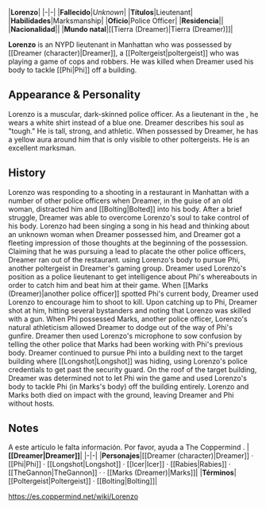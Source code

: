 |**Lorenzo**|
|-|-|
|**Fallecido**|*Unknown*|
|**Títulos**|Lieutenant|
|**Habilidades**|Marksmanship|
|**Oficio**|Police Officer|
|**Residencia**||
|**Nacionalidad**||
|**Mundo natal**|[[Tierra (Dreamer)\|Tierra (Dreamer)]]|

**Lorenzo** is an NYPD lieutenant in Manhattan who was possessed by [[Dreamer (character)\|Dreamer]], a [[Poltergeist\|poltergeist]] who was playing a game of cops and robbers. He was killed when Dreamer used his body to tackle [[Phi\|Phi]] off a building.

## Appearance & Personality
Lorenzo is a muscular, dark-skinned police officer. As a lieutenant in the , he wears a white shirt instead of a blue one. Dreamer describes his soul as "tough." He is tall, strong, and athletic. When possessed by Dreamer, he has a yellow aura around him that is only visible to other poltergeists. He is an excellent marksman.

## History
Lorenzo was responding to a shooting in a restaurant in Manhattan with a number of other police officers when Dreamer, in the guise of an old woman, distracted him and [[Bolting\|Bolted]] into his body. After a brief struggle, Dreamer was able to overcome Lorenzo's soul to take control of his body. Lorenzo had been singing a song in his head and thinking about an unknown woman when Dreamer possessed him, and Dreamer got a fleeting impression of those thoughts at the beginning of the possession. Claiming that he was pursuing a lead to placate the other police officers, Dreamer ran out of the restaurant. using Lorenzo's body to pursue Phi, another poltergeist in Dreamer's gaming group.
Dreamer used Lorenzo's position as a police lieutenant to get intelligence about Phi's whereabouts in order to catch him and beat him at their game. When [[Marks (Dreamer)\|another police officer]] spotted Phi's current body, Dreamer used Lorenzo to encourage him to shoot to kill. Upon catching up to Phi, Dreamer shot at him, hitting several bystanders and noting that Lorenzo was skilled with a gun. When Phi possessed Marks, another police officer, Lorenzo's natural athleticism allowed Dreamer to dodge out of the way of Phi's gunfire. Dreamer then used Lorenzo's microphone to sow confusion by telling the other police that Marks had been working with Phi's previous body. Dreamer continued to pursue Phi into a building next to the target building where [[Longshot\|Longshot]] was hiding, using Lorenzo's police credentials to get past the security guard.
On the roof of the target building, Dreamer was determined not to let Phi win the game and used Lorenzo's body to tackle Phi (in Marks's body) off the building entirely. Lorenzo and Marks both died on impact with the ground, leaving Dreamer and Phi without hosts.

## Notes

A este artículo le falta información. Por favor, ayuda a The Coppermind .
|**[[Dreamer\|Dreamer]]**|
|-|-|
|**Personajes**|[[Dreamer (character)\|Dreamer]] · [[Phi\|Phi]] · [[Longshot\|Longshot]] · [[Icer\|Icer]] · [[Rabies\|Rabies]] · [[TheGannon\|TheGannon]] ·  · [[Marks (Dreamer)\|Marks]]|
|**Términos**|[[Poltergeist\|Poltergeist]] · [[Bolting\|Bolting]]|



https://es.coppermind.net/wiki/Lorenzo